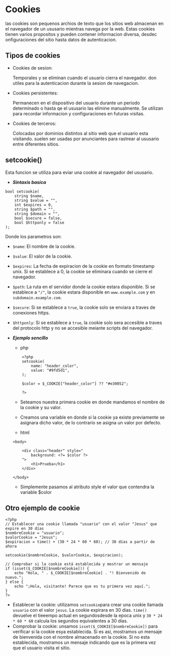 # Cookies

las cookies son pequenos archios de texto que los sitios web almacenan en el navegador de un ususario mientras navega por la web. Estas cookies tienen varios propositos y pueden contener informacion diversa, desdec onfiguraciones del sitio hasta datos de autenticacion.

## Tipos de cookies

- Cookies de sesion:

    Temporales y se eliminan cuando el usuario cierra el navegador. don utiles para la autenticacion durante la sesion de navegacion.

- Cookies persistentes: 
    
    Permanecen en el dispositivo del usuario durante un periodo determinado o hasta qe el ususario las elimine manualmente. Se utilizan para recordar informacion y configuraciones en futuras visitas.

- Cookies de terceros:

    Colocadas por dominios distintos al sitio web que el usuario esta visitando. suelen ser usadas por anunciantes para rastrear al ususario entre diferentes sitios.

## setcookie()

Esta funcion se utiliza para eviar una cookie al navegador del ususario. 

- ***Sintaxis basica***


```
bool setcookie(
    string $name,
    string $value = "",
    int $expires = 0,
    string $path = "",
    string $domain = "",
    bool $secure = false,
    bool $httponly = false
);

```

Donde los parametros son:

- `$name`: El nombre de la cookie.
- `$value`: El valor de la cookie.
- `$expires`: La fecha de expiracion de la cookie en formato timestamp unix. Si se establece a 0, la cookie se eliminara cuando se cierre el navegador.
- `$path`: La ruta en el servidor donde la cookie estara disponible. Si se establece a `"/"`, la cookie estara disponible en `www.example.com` y  en `subdomain.example.com`.
- `$secure`: Si se establece a `true`, la cookie solo se enviara a traves de conexiones https.
- `$httponly`: Si se establece a `true`,  la cookie solo sera accesible a traves del protocolo http y no se accesible meiante scripts del navegador.

- ***Ejemplo sencillo***

    - php

    ```
        <?php
        setcookie(
            name: "header_color",
            value: "#9fd5d1",
        );

        $color = $_COOKIE["header_color"] ?? "#e30052";

        ?>
    ```
    - Seteamos nuestra primera cookie en donde mandamos el nombre de la cookie y su valor.
    - Creamos una variable en donde si la cookie ya existe previamente se asignara dicho valor, de lo contrario se asigna un valor por defecto.

    - html

    ```
    <body>

        <div class="header" style="
            background: <?= $color ?>
        ">
            <h1>Prueba</h1>
        </div>
    
    </body>
    ```

    - Simplemente pasamos al atributo style el valor que contendra la variable $color

## Otro ejemplo de cookie

```
<?php
// Establecer una cookie llamada "usuario" con el valor "Jesus" que expire en 30 días
$nombreCookie = "usuario";
$valorCookie = "Jesus";
$expiracion = time() + (30 * 24 * 60 * 60); // 30 días a partir de ahora

setcookie($nombreCookie, $valorCookie, $expiracion);

// Comprobar si la cookie está establecida y mostrar un mensaje
if (isset($_COOKIE[$nombreCookie])) {
    echo "Hola, " . $_COOKIE[$nombreCookie] . "! Bienvenido de nuevo.";
} else {
    echo "¡Hola, visitante! Parece que es tu primera vez aquí.";
}
?>
```

- Establecer la cookie: utilizamos `setcookie`para crear  una cookie llamada `usuario` con el valor `jesus`. La cookie expirara en 30 dias. `time()` devuelve el tieeempo actual en segundosdesde la epoca unix y `30 * 24 * 60 * 60` calcula los segundos equivalentes a 30 días.
- Comprobar la cookie: unsamos `isset($_COOKIE[$nombreCookie])` para verificar si la cookie esya establecida. Si es asi, mostramos un mensaje de bienvenida con el nombre almacenado en la cookie. Si no esta establecida, mostramos un mensaje indicando que es la primera vez que el usuario visita el sitio.
